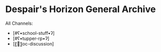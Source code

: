 # Despair's Horizon General Archive

All Channels:
- [#ʕ•school-stuff•ʔ]
- [#ʕ•tupper-rp•ʔ]
- [〖💬〗oc-discussion]